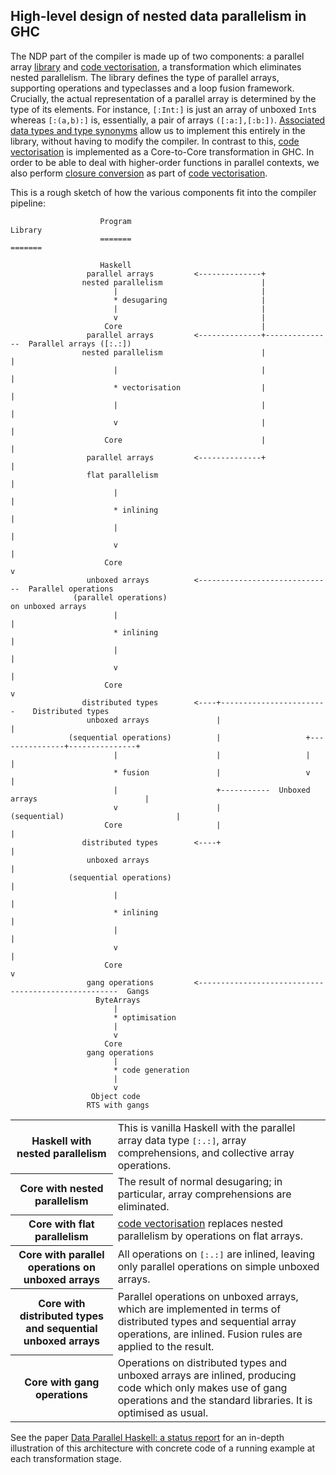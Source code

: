 ## High-level design of nested data parallelism in GHC


The NDP part of the compiler is made up of two components: a parallel array [library](data-parallel/library) and [code vectorisation](data-parallel/code-vectorisation), a transformation which eliminates nested parallelism. The library defines the type of parallel arrays, supporting operations and typeclasses and a loop fusion framework. Crucially, the actual representation of a parallel array is determined by the type of its elements. For instance, `[:Int:]` is just an array of unboxed `Int`s whereas `[:(a,b):]` is, essentially, a pair of arrays `([:a:],[:b:])`. [Associated data types and type synonyms](type-functions) allow us to implement this entirely in the library, without having to modify the compiler. In contrast to this, [code vectorisation](data-parallel/code-vectorisation) is implemented as a Core-to-Core transformation in GHC. In order to be able to deal with higher-order functions in parallel contexts, we also perform [closure conversion](data-parallel/closure-conversion) as part of [code vectorisation](data-parallel/code-vectorisation). 


This is a rough sketch of how the various components fit into the compiler pipeline:

```wiki
                    Program                                                    Library
                    =======                                                    =======

                    Haskell
                 parallel arrays         <--------------+
                nested parallelism                      |
                       |                                |
                       * desugaring                     |
                       |                                |
                       v                                |
                     Core                               |
                 parallel arrays         <--------------+---------------  Parallel arrays ([:.:])
                nested parallelism                      |                         |
                       |                                |                         |
                       * vectorisation                  |                         |
                       |                                |                         |
                       v                                |                         |
                     Core                               |                         |
                 parallel arrays         <--------------+                         |
                 flat parallelism                                                 |
                       |                                                          |
                       * inlining                                                 |
                       |                                                          |
                       v                                                          |
                     Core                                                         v
                 unboxed arrays          <------------------------------  Parallel operations
              (parallel operations)                                        on unboxed arrays
                       |                                                          |
                       * inlining                                                 |
                       |                                                          |
                       v                                                          |
                     Core                                                         v
                distributed types        <----+------------------------    Distributed types
                 unboxed arrays               |                                   |
             (sequential operations)          |                   +---------------+---------------+
                       |                      |                   |                               |
                       * fusion               |                   v                               |
                       |                      +-----------  Unboxed arrays                        |
                       v                      |              (sequential)                         |
                     Core                     |                                                   |
                distributed types        <----+                                                   |
                 unboxed arrays                                                                   |
             (sequential operations)                                                              |
                       |                                                                          |
                       * inlining                                                                 |
                       |                                                                          |
                       v                                                                          |
                     Core                                                                         v
                 gang operations         <----------------------------------------------------  Gangs
                   ByteArrays
                       |
                       * optimisation
                       |
                       v
                     Core
                 gang operations
                       |
                       * code generation
                       |
                       v
                  Object code
                 RTS with gangs
```

<table><tr><th><b>Haskell with nested parallelism</b></th>
<td>
This is vanilla Haskell with the parallel array data type <tt>[:.:]</tt>, array comprehensions, and collective array operations.
</td></tr>
<tr><th><b>Core with nested parallelism</b></th>
<td>
The result of normal desugaring; in particular, array comprehensions are eliminated.
</td></tr>
<tr><th><b>Core with flat parallelism</b></th>
<td>
<a href="data-parallel/code-vectorisation">code vectorisation</a> replaces nested parallelism by operations on flat arrays.
</td></tr>
<tr><th><b>Core with parallel operations on unboxed arrays</b></th>
<td>
All operations on <tt>[:.:]</tt> are inlined, leaving only parallel operations on simple unboxed arrays.
</td></tr>
<tr><th><b>Core with distributed types and sequential unboxed arrays</b></th>
<td>
Parallel operations on unboxed arrays, which are implemented in terms of distributed types and sequential array operations, are inlined. Fusion rules are applied to the result.
</td></tr>
<tr><th><b>Core with gang operations</b></th>
<td>
Operations on distributed types and unboxed arrays are inlined, producing code which only makes use of gang operations and the standard libraries. It is optimised as usual.
</td></tr></table>


See the paper [Data Parallel Haskell: a status report](http://www.cse.unsw.edu.au/~chak/papers/CLPKM07.html) for an in-depth illustration of this architecture with concrete code of a running example at each transformation stage.
